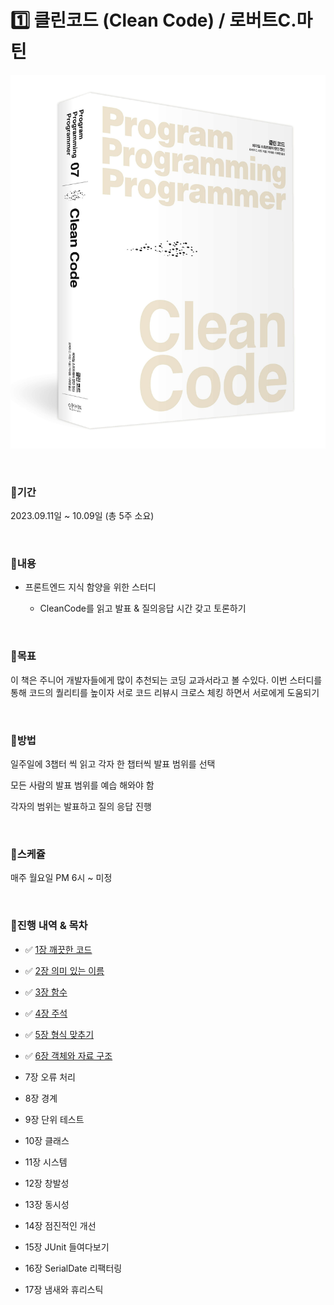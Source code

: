 # 1️⃣ 클린코드 (Clean Code) / 로버트C.마틴

![Alt text](image.png)

<br>

### 📍기간

2023.09.11일 ~ 10.09일 (총 5주 소요)

<br>

### 📍내용

- 프론트엔드 지식 함양을 위한 스터디

  - CleanCode를 읽고 발표 & 질의응답 시간 갖고 토론하기

<br>

### 📍목표

이 책은 주니어 개발자들에게 많이 추천되는 코딩 교과서라고 볼 수있다.
이번 스터디를 통해 코드의 퀄리티를 높이자
서로 코드 리뷰시 크로스 체킹 하면서 서로에게 도움되기

<br>

### 📍방법

일주일에 3챕터 씩 읽고 각자 한 챕터씩 발표 범위를 선택

모든 사람의 발표 범위를 예습 해와야 함

각자의 범위는 발표하고 질의 응답 진행

<br>

### 📍스케쥴

매주 월요일 PM 6시 ~ 미정

<br>

### 📍진행 내역 & 목차

- ✅ [1장 깨끗한 코드](./1주차/1장_깨끗한코드.md)

- ✅ [2장 의미 있는 이름](./1주차/2장_의미있는이름.md)

- ✅ [3장 함수](./1주차/3장_함수.md)

- ✅ [4장 주석](./2주차/4장_주석.md)

- ✅ [5장 형식 맞추기](./2주차/5장_형식맞추기.md)

- ✅ [6장 객체와 자료 구조](./2주차/6장_객체와자료구조.md)

- 7장 오류 처리

- 8장 경계

- 9장 단위 테스트

- 10장 클래스

- 11장 시스템

- 12장 창발성

- 13장 동시성

- 14장 점진적인 개선

- 15장 JUnit 들여다보기

- 16장 SerialDate 리팩터링

- 17장 냄새와 휴리스틱
